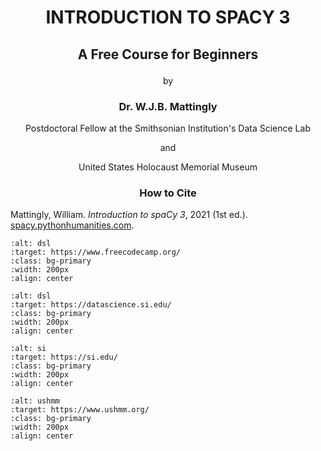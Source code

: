 # <p align="center">INTRODUCTION TO SPACY 3</p>
## <p align="center">A Free Course for Beginners</p>
<p align="center">by</p>

### <p align="center">Dr. W.J.B. Mattingly</p>
<p align="center">Postdoctoral Fellow at the Smithsonian Institution's Data Science Lab</p>
<p align="center">and</p>
<p align="center">United States Holocaust Memorial Museum</p>

### <p align="center">How to Cite</p>
Mattingly, William. <i>Introduction to spaCy 3</i>, 2021 (1st ed.). <a href="spacy.pythonhumanities.com" target="_blank">spacy.pythonhumanities.com</a>.
<p align="center">
  
  
```{image} ./images/freecodecampfull.png
:alt: dsl
:target: https://www.freecodecamp.org/
:class: bg-primary
:width: 200px
:align: center
``` 
```{image} ./images/data_science_lab_logo.png
:alt: dsl
:target: https://datascience.si.edu/
:class: bg-primary
:width: 200px
:align: center
```
```{image} ./images/si_logo.jpg
:alt: si
:target: https://si.edu/
:class: bg-primary
:width: 200px
:align: center
```
  ```{image} ./images/ushmm_logo.jpg
:alt: ushmm
:target: https://www.ushmm.org/
:class: bg-primary
:width: 200px
:align: center
```

</p>
